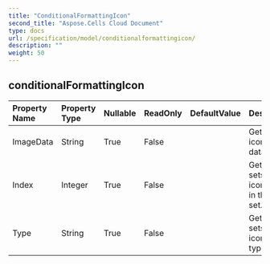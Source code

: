 ```yaml
---
title: "ConditionalFormattingIcon"
second_title: "Aspose.Cells Cloud Document"
type: docs
url: /specification/model/conditionalformattingicon/
description: ""
weight: 50
---
```


## **conditionalFormattingIcon**

 

| Property Name | Property Type | Nullable |  ReadOnly | DefaultValue | Description | 
| :- | :- | :- |:- |  :- | :- |
| ImageData | String | True |  False |  | Gets the icon set data.  |  
| Index | Integer | True |  False |  | Gets and sets the icon's index in the icon set.  |  
| Type | String | True |  False |  | Gets and sets the icon set type.  |  

